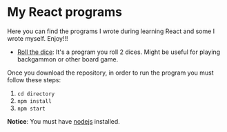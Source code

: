 # My React programs

Here you can find the programs I wrote during learning React and some I wrote myself. Enjoy!!!

* [Roll the dice](https://github.com/iosifidis/myReact/tree/main/roll-the-dice): It's a program you roll 2 dices. Might be useful for playing backgammon or other board game.  


Once you download the repository, in order to run the program you must follow these steps:
1) `cd directory`
2) `npm install`
3) `npm start` 

**Notice**: You must have [nodejs](https://nodejs.org/) installed.
